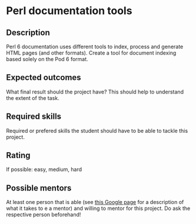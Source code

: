 Perl documentation tools
========================

Description
-----------

Perl 6 documentation uses different tools to index, process and generate HTML pages (and other formats). Create a tool for document indexing based solely on the Pod 6 format.


Expected outcomes
-----------------

What final result should the project have? This should help to understand the extent of the task.


Required skills
---------------

Required or prefered skills the student should have to be able to tackle this project.


Rating
------

If possible: easy, medium, hard


Possible mentors
----------------

At least one person that is able (see [this Google page](https://developers.google.com/open-source/gsoc/help/responsibilities#mentor_responsibilities) for a description of what it takes to e a mentor) and willing to mentor for this project. Do ask the respective person beforehand!
